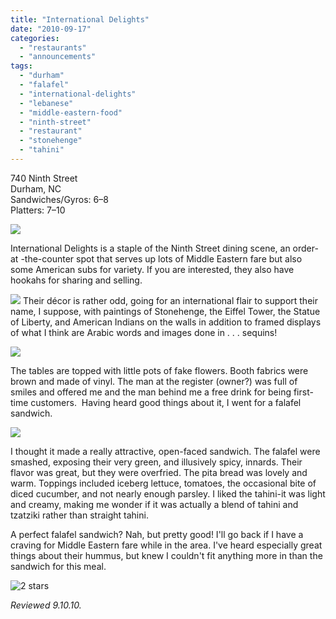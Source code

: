```yaml
---
title: "International Delights"
date: "2010-09-17"
categories:
  - "restaurants"
  - "announcements"
tags:
  - "durham"
  - "falafel"
  - "international-delights"
  - "lebanese"
  - "middle-eastern-food"
  - "ninth-street"
  - "restaurant"
  - "stonehenge"
  - "tahini"
---
```


740 Ninth Street\
Durham, NC\
Sandwiches/Gyros: $6–$8\
Platters: $7–$10

![](http://www.thegourmez.com/gourmez/photos/idelights01.JPG)

International Delights is a staple of the Ninth Street dining scene, an order-at -the-counter spot that serves up lots of Middle Eastern fare but also some American subs for variety. If you are interested, they also have hookahs for sharing and selling.

![](http://www.thegourmez.com/gourmez/photos/idelights04.JPG)  Their décor is rather odd, going for an international flair to support their name, I suppose, with paintings of Stonehenge, the Eiffel Tower, the Statue of Liberty, and American Indians on the walls in addition to framed displays of what I think are Arabic words and images done in . . . sequins!

![](http://www.thegourmez.com/gourmez/photos/idelights03.JPG)

The tables are topped with little pots of fake flowers. Booth fabrics were brown and made of vinyl. The man at the register (owner?) was full of smiles and offered me and the man behind me a free drink for being first-time customers.  Having heard good things about it, I went for a falafel sandwich.

![](http://www.thegourmez.com/gourmez/photos/idelights02.JPG)

I thought it made a really attractive, open-faced sandwich. The falafel were smashed, exposing their very green, and illusively spicy, innards. Their flavor was great, but they were overfried. The pita bread was lovely and warm. Toppings included iceberg lettuce, tomatoes, the occasional bite of diced cucumber, and not nearly enough parsley. I liked the tahini-it was light and creamy, making me wonder if it was actually a blend of tahini and tzatziki rather than straight tahini.

A perfect falafel sandwich? Nah, but pretty good! I'll go back if I have a craving for Middle Eastern fare while in the area. I've heard especially great things about their hummus, but knew I couldn't fit anything more in than the sandwich for this meal.




<div class="caption">

![2 stars](http://s3.amazonaws.com/thegourmez-wpmedia/2009/02/rating_chicken11.gif "rating_chicken11")</div>


_Reviewed 9.10.10._
